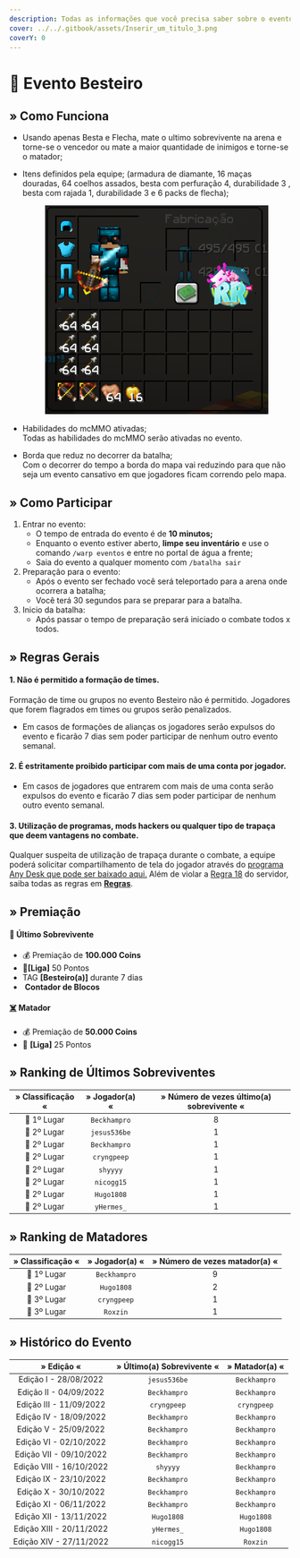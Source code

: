 ```yaml
---
description: Todas as informações que você precisa saber sobre o evento semanal Besteiro.
cover: ../../.gitbook/assets/Inserir_um_titulo_3.png
coverY: 0
---
```


# 🎯 Evento Besteiro

## » Como Funciona

* Usando apenas Besta e Flecha, mate o ultimo sobrevivente na arena e torne-se o vencedor ou mate a maior quantidade de inimigos e torne-se o matador;
*   Itens definidos pela equipe; (armadura de diamante, 16 maças douradas, 64 coelhos assados, besta com perfuração 4, durabilidade 3 , besta com rajada 1, durabilidade 3 e 6 packs de flecha);

    <figure><img src="../../.gitbook/assets/image (2) (2).png" alt=""><figcaption></figcaption></figure>
* Habilidades do mcMMO ativadas;\
  Todas as habilidades do mcMMO serão ativadas no evento.
* Borda que reduz no decorrer da batalha;\
  Com o decorrer do tempo a borda do mapa vai reduzindo para que não seja um evento cansativo em que jogadores ficam correndo pelo mapa.

## » Como Participar

1. Entrar no evento:
   * O tempo de entrada do evento é de **10 minutos;**
   * Enquanto o evento estiver aberto, **limpe seu inventário** e use o comando `/warp eventos` e entre no portal de água a frente;
   * Saia do evento a qualquer momento com `/batalha sair`&#x20;
2. Preparação para o evento:
   * Após o evento ser fechado você será teleportado para a arena onde ocorrera a batalha;
   * Você terá 30 segundos para se preparar para a batalha.&#x20;
3. Inicio da batalha:
   * Após passar o tempo de preparação será iniciado o combate todos x todos.

## » Regras Gerais

#### 1. Não é permitido a formação de times.

Formação de time ou grupos no evento Besteiro não é permitido. Jogadores que forem flagrados em times ou grupos serão penalizados.

* Em casos de formações de alianças os jogadores serão expulsos do evento e ficarão 7 dias sem poder participar de nenhum outro evento semanal.

#### 2. É estritamente proibido participar com mais de uma conta por jogador.

* Em casos de jogadores que entrarem com mais de uma conta serão expulsos do evento e ficarão 7 dias sem poder participar de nenhum outro evento semanal.

#### **3. Utilização de programas, mods hackers ou qualquer tipo de trapaça que deem vantagens no combate.**

Qualquer suspeita de utilização de trapaça durante o combate, a equipe poderá solicitar compartilhamento de tela do jogador através do [programa Any Desk que pode ser baixado aqui.](https://anydesk.com/pt/downloads) Além de violar a [Regra 18](https://wiki.rederevo.com/regras/jogabilidade#01-7) do servidor, saiba todas as regras em [**Regras**](../../regras/).

## » Premiação

#### 🥇 Ú**ltimo Sobrevivente**

* 💰 Premiação de **100.000 Coins**
* 💎**\[Liga]** 50 Pontos
* ​<img src="https://files.gitbook.com/v0/b/gitbook-x-prod.appspot.com/o/spaces%2FvDOKGccGYHA70l7WF72d%2Fuploads%2FOBK4cloBTUiSCK8zAbq8%2Fimage.png?alt=media&#x26;token=c49a492f-3018-40e1-bdfe-428c73a2125d" alt="" data-size="line">TAG **\[Besteiro(a)]** durante 7 dias
* ​​<img src="https://files.gitbook.com/v0/b/gitbook-x-prod.appspot.com/o/spaces%2FvDOKGccGYHA70l7WF72d%2Fuploads%2F8EZjvWOc71OnVvlLX0Cp%2Fimage.png?alt=media&#x26;token=1d6b1323-340a-45d7-81c8-251f54ef9f3d" alt="" data-size="line"> **Contador de Blocos**

#### [☠️](https://emojipedia.org/skull-and-crossbones/) **Matador**

* 💰 Premiação de **50.000 Coins**
* 💎 **\[Liga]** 25 Pontos

## » Ranking de Últimos Sobreviventes

| » Classificação « | » Jogador(a) « | » Número de vezes último(a) sobrevivente « |
| :---------------: | :------------: | :----------------------------------------: |
|    🥇 1º Lugar    |  `Beckhampro`  |                      8                     |
|    🥈 2º Lugar    |  `jesus536be`  |                      1                     |
|    🥈 2º Lugar    |  `Beckhampro`  |                      1                     |
|    🥈 2º Lugar    |   `cryngpeep`  |                      1                     |
|    🥈 2º Lugar    |    `shyyyy`    |                      1                     |
|    🥈 2º Lugar    |   `nicogg15`   |                      1                     |
|    🥈 2º Lugar    |   `Hugo1808`   |                      1                     |
|    🥈 2º Lugar    |   `yHermes_`   |                      1                     |

## » Ranking de Matadores

| » Classificação « | » Jogador(a) « | » Número de vezes matador(a) « |
| :---------------: | :------------: | :----------------------------: |
|    🥇 1º Lugar    |  `Beckhampro`  |                9               |
|    🥈 2º Lugar    |   `Hugo1808`   |                2               |
|    🥉 3º Lugar    |   `cryngpeep`  |                1               |
|    🥉 3º Lugar    |    `Roxzin`    |                1               |

## » Histórico do Evento

|        » Edição «        | » Último(a) Sobrevivente « | » Matador(a) « |
| :----------------------: | :------------------------: | :------------: |
|   Edição I - 28/08/2022  |        `jesus536be`        |  `Beckhampro`  |
|  Edição II - 04/09/2022  |        `Beckhampro`        |  `Beckhampro`  |
|  Edição III - 11/09/2022 |         `cryngpeep`        |   `cryngpeep`  |
|  Edição IV - 18/09/2022  |        `Beckhampro`        |  `Beckhampro`  |
|   Edição V - 25/09/2022  |        `Beckhampro`        |  `Beckhampro`  |
|  Edição VI - 02/10/2022  |        `Beckhampro`        |  `Beckhampro`  |
|  Edição VII - 09/10/2022 |        `Beckhampro`        |  `Beckhampro`  |
| Edição VIII - 16/10/2022 |          `shyyyy`          |  `Beckhampro`  |
|  Edição IX - 23/10/2022  |        `Beckhampro`        |  `Beckhampro`  |
|   Edição X - 30/10/2022  |        `Beckhampro`        |  `Beckhampro`  |
|  Edição XI - 06/11/2022  |        `Beckhampro`        |  `Beckhampro`  |
|  Edição XII - 13/11/2022 |         `Hugo1808`         |   `Hugo1808`   |
| Edição XIII - 20/11/2022 |         `yHermes_`         |   `Hugo1808`   |
|  Edição XIV - 27/11/2022 |         `nicogg15`         |    `Roxzin`    |
